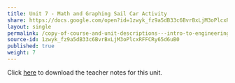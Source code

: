 ```yaml
---
title: Unit 7 - Math and Graphing Sail Car Activity
share: https://docs.google.com/open?id=1zwyk_fz9a5dB33c6BvrBxLjM3oPlcxRFFCRy65d6uB0
layout: single
permalink: /copy-of-course-and-unit-descriptions---intro-to-engineering-de-only-copy/
source-id: 1zwyk_fz9a5dB33c6BvrBxLjM3oPlcxRFFCRy65d6uB0
published: true
weight: 7
---
```

Click <a href="" target="_blank">here</a> to download the teacher notes for this unit.